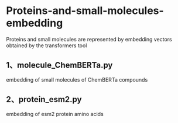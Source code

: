 # Proteins-and-small-molecules-embedding
Proteins and small molecules are represented by embedding vectors obtained by the transformers tool

## 1、molecule_ChemBERTa.py
embedding of small molecules of ChemBERTa compounds

## 2、protein_esm2.py
embedding of esm2 protein amino acids
